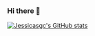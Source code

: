 ### Hi there 👋
[![Jessicasgc's GitHub stats](https://github-readme-stats.vercel.app/api?username=Jessicasgc)](https://github.com/Jessicasgc/github-readme-stats)

<!--
**Jessicasgc/Jessicasgc** is a ✨ _special_ ✨ repository because its `README.md` (this file) appears on your GitHub profile.

Here are some ideas to get you started:

- 🔭 I’m currently working on ...
- 🌱 I’m currently learning ...
- 👯 I’m looking to collaborate on ...
- 🤔 I’m looking for help with ...
- 💬 Ask me about ...
- 📫 How to reach me: ...
- 😄 Pronouns: ...
- ⚡ Fun fact: ...
-->
